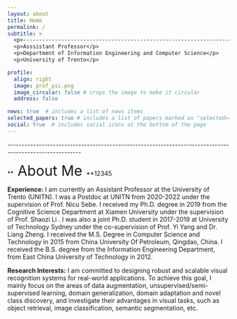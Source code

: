 ```yaml
---
layout: about
title: Home
permalink: /
subtitle: >
  <p>--------------------------------------------------------------------------------------------------------</p>
  <p>Asssistant Professor</p>
  <p>Department of Information Engineering and Computer Science</p>
  <p>University of Trento</p>

profile:
  align: right
  image: prof_pic.png
  image_circular: false # crops the image to make it circular
  address: false

news: true  # includes a list of news items
selected_papers: true # includes a list of papers marked as "selected={true}"
social: true  # includes social icons at the bottom of the page
---
```



<p>--------------------------------------------------------------------------------------------------------</p>

**<font size=6> About Me </font>**12345

**Experience:** I am currently an Assistant Professor at the University of Trento (UNITN). I was a Postdoc at UNITN from 2020-2022 under the supervision of Prof. Nicu Sebe. I received my Ph.D. degree in 2019 from the Cognitive Science Department at Xiamen University under the supervision of Prof. Shaozi Li . I was also a joint Ph.D. student in 2017-2019 at University of Technology Sydney under the co-supervision of Prof. Yi Yang and Dr. Liang Zheng. I received the M.S. Degree in Computer Science and Technology in 2015 from China University Of Petroleum, Qingdao, China. I received the B.S. degree from the Information Engineering Department, from East China University of Technology in 2012.

**Research Interests:** I am committed to designing robust and scalable visual recognition systems for real-world applications. To achieve this goal, I mainly focus on the areas of data augmentation, unsupervised/semi- supervised learning, domain generalization, domain adaptation and novel class discovery, and investigate their advantages in visual tasks, such as object retrieval, image classification, semantic segmentation, etc.
